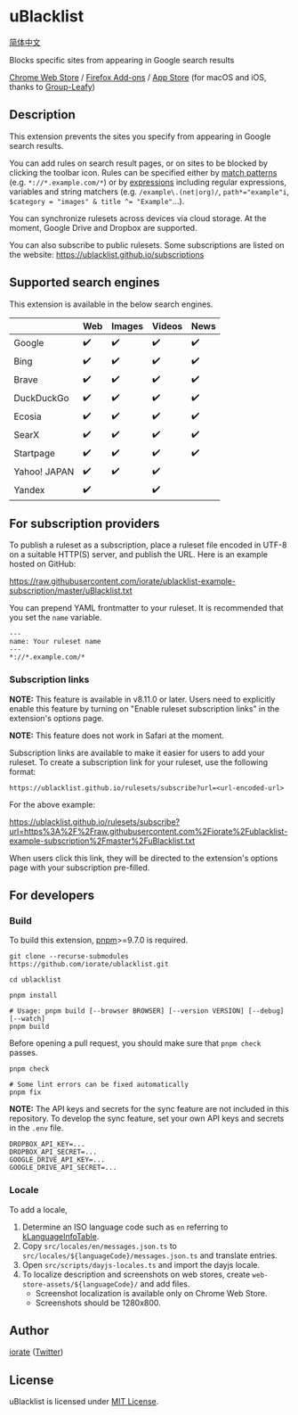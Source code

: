 # uBlacklist

[简体中文](README.zh-CN.md)

Blocks specific sites from appearing in Google search results

[Chrome Web Store](https://chrome.google.com/webstore/detail/ublacklist/pncfbmialoiaghdehhbnbhkkgmjanfhe) / [Firefox Add-ons](https://addons.mozilla.org/en-US/firefox/addon/ublacklist/) / [App Store](https://apps.apple.com/us/app/ublacklist-for-safari/id1547912640) (for macOS and iOS, thanks to [Group-Leafy](https://github.com/HoneyLuka/uBlacklist/tree/safari-port/safari-project))

## Description

This extension prevents the sites you specify from appearing in Google search results.

You can add rules on search result pages, or on sites to be blocked by clicking the toolbar icon. Rules can be specified either by [match patterns](https://ublacklist.github.io/docs/advanced-features#match-patterns) (e.g. `*://*.example.com/*`) or by [expressions](https://ublacklist.github.io/docs/advanced-features#expressions) including regular expressions, variables and string matchers (e.g. `/example\.(net|org)/`, `path*="example"i`, `$category = "images" & title ^= "Example"`…).

You can synchronize rulesets across devices via cloud storage. At the moment, Google Drive and Dropbox are supported.

You can also subscribe to public rulesets. Some subscriptions are listed on the website:
https://ublacklist.github.io/subscriptions

## Supported search engines

This extension is available in the below search engines.

|              | Web                | Images             | Videos             | News               |
| ------------ | ------------------ | ------------------ | ------------------ | ------------------ |
| Google       | :heavy_check_mark: | :heavy_check_mark: | :heavy_check_mark: | :heavy_check_mark: |
| Bing         | :heavy_check_mark: | :heavy_check_mark: | :heavy_check_mark: | :heavy_check_mark: |
| Brave        | :heavy_check_mark: | :heavy_check_mark: | :heavy_check_mark: | :heavy_check_mark: |
| DuckDuckGo   | :heavy_check_mark: | :heavy_check_mark: | :heavy_check_mark: | :heavy_check_mark: |
| Ecosia       | :heavy_check_mark: | :heavy_check_mark: | :heavy_check_mark: | :heavy_check_mark: |
| SearX        | :heavy_check_mark: | :heavy_check_mark: | :heavy_check_mark: | :heavy_check_mark: |
| Startpage    | :heavy_check_mark: | :heavy_check_mark: | :heavy_check_mark: | :heavy_check_mark: |
| Yahoo! JAPAN | :heavy_check_mark: | :heavy_check_mark: | :heavy_check_mark: |                    |
| Yandex       | :heavy_check_mark: |                    | :heavy_check_mark: |                    |

## For subscription providers

To publish a ruleset as a subscription, place a ruleset file encoded in UTF-8 on a suitable HTTP(S) server, and publish the URL. Here is an example hosted on GitHub:

https://raw.githubusercontent.com/iorate/ublacklist-example-subscription/master/uBlacklist.txt

You can prepend YAML frontmatter to your ruleset. It is recommended that you set the `name` variable.

```
---
name: Your ruleset name
---
*://*.example.com/*
```

### Subscription links

**NOTE:** This feature is available in v8.11.0 or later. Users need to explicitly enable this feature by turning on "Enable ruleset subscription links" in the extension's options page.

**NOTE:** This feature does not work in Safari at the moment.

Subscription links are available to make it easier for users to add your ruleset. To create a subscription link for your ruleset, use the following format:

```
https://ublacklist.github.io/rulesets/subscribe?url=<url-encoded-url>
```

For the above example:

https://ublacklist.github.io/rulesets/subscribe?url=https%3A%2F%2Fraw.githubusercontent.com%2Fiorate%2Fublacklist-example-subscription%2Fmaster%2FuBlacklist.txt

When users click this link, they will be directed to the extension's options page with your subscription pre-filled.

## For developers

### Build

To build this extension, [pnpm](https://pnpm.io/)>=9.7.0 is required.

```shell
git clone --recurse-submodules https://github.com/iorate/ublacklist.git

cd ublacklist

pnpm install

# Usage: pnpm build [--browser BROWSER] [--version VERSION] [--debug] [--watch]
pnpm build
```

Before opening a pull request, you should make sure that `pnpm check` passes.

```shell
pnpm check

# Some lint errors can be fixed automatically
pnpm fix
```

**NOTE:** The API keys and secrets for the sync feature are not included in this repository. To develop the sync feature, set your own API keys and secrets in the `.env` file.

```
DROPBOX_API_KEY=...
DROPBOX_API_SECRET=...
GOOGLE_DRIVE_API_KEY=...
GOOGLE_DRIVE_API_SECRET=...
```

### Locale

To add a locale,

1. Determine an ISO language code such as `en` referring to [kLanguageInfoTable](https://src.chromium.org/viewvc/chrome/trunk/src/third_party/cld/languages/internal/languages.cc).
1. Copy `src/locales/en/messages.json.ts` to `src/locales/${languageCode}/messages.json.ts` and translate entries.
1. Open `src/scripts/dayjs-locales.ts` and import the dayjs locale.
1. To localize description and screenshots on web stores, create `web-store-assets/${languageCode}/` and add files.
   - Screenshot localization is available only on Chrome Web Store.
   - Screenshots should be 1280x800.

## Author

[iorate](https://github.com/iorate) ([Twitter](https://twitter.com/iorate))

## License

uBlacklist is licensed under [MIT License](LICENSE.txt).
